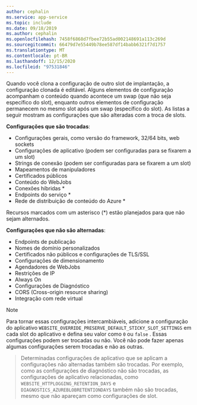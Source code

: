 ```yaml
---
author: cephalin
ms.service: app-service
ms.topic: include
ms.date: 09/18/2019
ms.author: cephalin
ms.openlocfilehash: 7458f6868d7fbee72b55ad002148691a113c269d
ms.sourcegitcommit: 66479d7e55449b78ee587df14babb6321f7d1757
ms.translationtype: MT
ms.contentlocale: pt-BR
ms.lasthandoff: 12/15/2020
ms.locfileid: "97531846"
---
```

Quando você clona a configuração de outro slot de implantação, a configuração clonada é editável. Alguns elementos de configuração acompanham o conteúdo quando acontece um swap (que não seja específico do slot), enquanto outros elementos de configuração permanecem no mesmo slot após um swap (específico do slot). As listas a seguir mostram as configurações que são alteradas com a troca de slots.

**Configurações que são trocadas**:

* Configurações gerais, como versão do framework, 32/64 bits, web sockets
* Configurações de aplicativo (podem ser configuradas para se fixarem a um slot)
* Strings de conexão (podem ser configuradas para se fixarem a um slot)
* Mapeamentos de manipuladores
* Certificados públicos
* Conteúdo do WebJobs
* Conexões híbridas *
* Endpoints do serviço *
* Rede de distribuição de conteúdo do Azure *

Recursos marcados com um asterisco (*) estão planejados para que não sejam alternados.

**Configurações que não são alternadas**:

* Endpoints de publicação
* Nomes de domínio personalizados
* Certificados não públicos e configurações de TLS/SSL
* Configurações de dimensionamento
* Agendadores de WebJobs
* Restrições de IP
* Always On
* Configurações de Diagnóstico
* CORS (Cross-origin resource sharing)
* Integração com rede virtual

> [!NOTE]
> Para tornar essas configurações intercambiáveis, adicione a configuração do aplicativo `WEBSITE_OVERRIDE_PRESERVE_DEFAULT_STICKY_SLOT_SETTINGS` em cada slot do aplicativo e defina seu valor como `0` ou `false` . Essas configurações podem ser trocadas ou não. Você não pode fazer apenas algumas configurações serem trocadas e não as outras.

> Determinadas configurações de aplicativo que se aplicam a configurações não alternadas também são trocadas. Por exemplo, como as configurações de diagnóstico não são trocadas, as configurações de aplicativo relacionadas, como `WEBSITE_HTTPLOGGING_RETENTION_DAYS` e `DIAGNOSTICS_AZUREBLOBRETENTIONDAYS` também não são trocadas, mesmo que não apareçam como configurações de slot.
>
